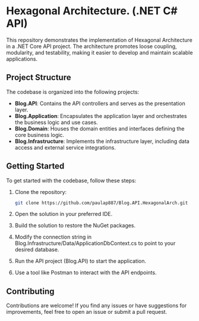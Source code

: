 # Hexagonal Architecture. (.NET C# API)

This repository demonstrates the implementation of Hexagonal Architecture in a .NET Core API project. The architecture promotes loose coupling, modularity, and testability, making it easier to develop and maintain scalable applications.

## Project Structure

The codebase is organized into the following projects:

- **Blog.API**: Contains the API controllers and serves as the presentation layer.
- **Blog.Application**: Encapsulates the application layer and orchestrates the business logic and use cases.
- **Blog.Domain**: Houses the domain entities and interfaces defining the core business logic.
- **Blog.Infrastructure**: Implements the infrastructure layer, including data access and external service integrations.

## Getting Started

To get started with the codebase, follow these steps:

1. Clone the repository:

   ```bash
   git clone https://github.com/paulap887/Blog.API.HexagonalArch.git

2. Open the solution in your preferred IDE.

3. Build the solution to restore the NuGet packages.

4. Modify the connection string in Blog.Infrastructure/Data/ApplicationDbContext.cs to point to your desired database.

5. Run the API project (Blog.API) to start the application.

6. Use a tool like Postman to interact with the API endpoints.

## Contributing
Contributions are welcome! If you find any issues or have suggestions for improvements, feel free to open an issue or submit a pull request.
